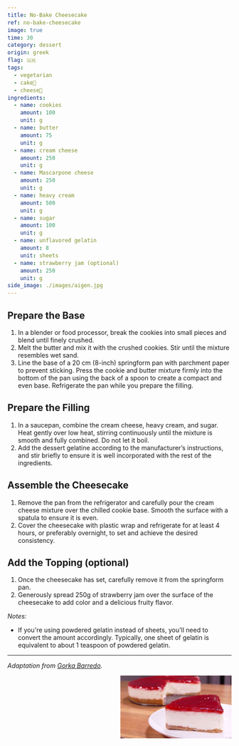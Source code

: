 ```yaml
---
title: No-Bake Cheesecake
ref: no-bake-cheesecake
image: true
time: 30
category: dessert
origin: greek
flag: 🇬🇷
tags:
  - vegetarian
  - cake🍰
  - cheese🧀
ingredients:
  - name: cookies
    amount: 100
    unit: g
  - name: butter
    amount: 75
    unit: g
  - name: cream cheese
    amount: 250
    unit: g
  - name: Mascarpone cheese
    amount: 250
    unit: g
  - name: heavy cream
    amount: 500
    unit: g
  - name: sugar
    amount: 100
    unit: g
  - name: unflavored gelatin
    amount: 8
    unit: sheets
  - name: strawberry jam (optional)
    amount: 250
    unit: g
side_image: ./images/aigen.jpg
---
```


## Prepare the Base

1. In a blender or food processor, break the cookies into small pieces and blend until finely crushed.
2. Melt the butter and mix it with the crushed cookies. Stir until the mixture resembles wet sand.
3. Line the base of a 20 cm (8-inch) springform pan with parchment paper to prevent sticking. Press the cookie and butter mixture firmly into the bottom of the pan using the back of a spoon to create a compact and even base. Refrigerate the pan while you prepare the filling.


## Prepare the Filling
1. In a saucepan, combine the cream cheese, heavy cream, and sugar. Heat gently over low heat, stirring continuously until the mixture is smooth and fully combined. Do not let it boil.
2. Add the dessert gelatine according to the manufacturer’s instructions, and stir briefly to ensure it is well incorporated with the rest of the ingredients.

## Assemble the Cheesecake

1. Remove the pan from the refrigerator and carefully pour the cream cheese mixture over the chilled cookie base. Smooth the surface with a spatula to ensure it is even.
2. Cover the cheesecake with plastic wrap and refrigerate for at least 4 hours, or preferably overnight, to set and achieve the desired consistency.

## Add the Topping (optional)

1. Once the cheesecake has set, carefully remove it from the springform pan.
2. Generously spread 250g of strawberry jam over the surface of the cheesecake to add color and a delicious fruity flavor.

*Notes:* 
- If you're using powdered gelatin instead of sheets, you'll need to convert the amount accordingly. Typically, one sheet of gelatin is equivalent to about 1 teaspoon of powdered gelatin.

---

_Adaptation from [Gorka Barredo](https://www.cocinacaserayfacil.net/tarta-queso-sin-horno/)._

<img src="images/no_bake_cheesecake.jpg" style="width:250px; float:right;"/>